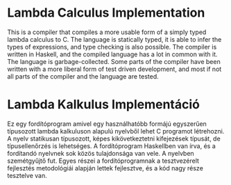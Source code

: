 # Lambda Calculus Implementation

This is a compiler that compiles a more usable form of a simply typed lambda calculus to C. The language is statically typed, it is able to infer the types of expressions, and type checking is also possible. The compiler is written in Haskell, and the compiled language has a lot in common with it. The language is garbage-collected.
Some parts of the compiler have been written with a more liberal form of test driven development, and most if not all parts of the compiler and the language are tested.

# Lambda Kalkulus Implementáció

Ez egy fordítóprogram amivel egy használhatóbb formájú egyszerűen típusozott lambda kalkuluson alapulú nyelvből lehet C programot létrehozni. A nyelv statikusan típusozott, képes kikövetkeztetni kifejezések típusát, de típusellenőrzés is lehetséges. A fordítóprogram Haskellben van írva, és a fordítandó nyelvnek sok közös tulajdonsága van vele. A nyelvben szemétgyűjtő fut.
Egyes részei a fordítóprogramnak a tesztvezérelt fejlesztés metodológiái alapján lettek fejlesztve, és a kód nagy része tesztelve van.
